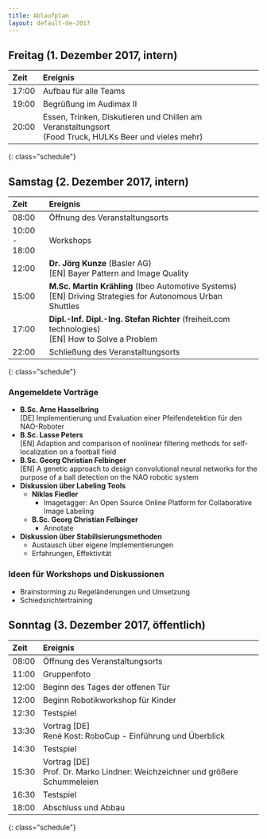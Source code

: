 ```yaml
---
title: Ablaufplan
layout: default-de-2017
---
```


## Freitag (1. Dezember 2017, intern)

| Zeit   | Ereignis                                |
|:-------|:----------------------------------------|
| 17:00  | Aufbau für alle Teams                   |
| 19:00  | Begrüßung im Audimax II                 |
| 20:00  | Essen, Trinken, Diskutieren und Chillen am Veranstaltungsort<br>(Food Truck, HULKs Beer und vieles mehr) |
{: class="schedule"}

## Samstag (2. Dezember 2017, intern)

| Zeit             | Ereignis                          |
|:-----------------|:----------------------------------|
| 08:00            | Öffnung des Veranstaltungsorts    |
| 10:00 -<br>18:00 | Workshops                         |
| 12:00            | **Dr. Jörg Kunze** (Basler AG) <br>[EN] Bayer Pattern and Image Quality |
| 15:00            | **M.Sc. Martin Krähling** (Ibeo Automotive Systems) <br>[EN] Driving Strategies for Autonomous Urban Shuttles |
| 17:00            | **Dipl.-Inf. Dipl.-Ing. Stefan Richter** (freiheit.com technologies) <br>[EN] How to Solve a Problem |
| 22:00            | Schließung des Veranstaltungsorts |
{: class="schedule"}

### Angemeldete Vorträge

* **B.Sc. Arne Hasselbring**  
[DE] Implementierung und Evaluation einer Pfeifendetektion für den NAO-Roboter
* **B.Sc. Lasse Peters**  
[EN] Adaption and comparison of nonlinear filtering methods for self-localization on a football field
* **B.Sc. Georg Christian Felbinger**  
[EN] A genetic approach to design convolutional neural networks for the purpose of a ball detection on the NAO robotic system
* **Diskussion über Labeling Tools**
    * **Niklas Fiedler** 
        * Imagetagger: An Open Source Online Platform for Collaborative Image
          Labeling
    * **B.Sc. Georg Christian Felbinger**
        * Annotate
* **Diskussion über Stabilisierungsmethoden**
    * Austausch über eigene Implementierungen
    * Erfahrungen, Effektivität

### Ideen für Workshops und Diskussionen  

* Brainstorming zu Regeländerungen und Umsetzung
* Schiedsrichtertraining

## Sonntag (3. Dezember 2017, öffentlich)

| Zeit  | Ereignis                                                                        |
| :-    | :-                                                                              |
| 08:00 | Öffnung des Veranstaltungsorts                                                  |
| 11:00 | Gruppenfoto |
| 12:00 | Beginn des Tages der offenen Tür                                                |
| 12:00 | Beginn Robotikworkshop für Kinder                                               |
| 12:30 | Testspiel                                                                       |
| 13:30 | Vortrag [DE]<br>René Kost: RoboCup - Einführung und Überblick                   |
| 14:30 | Testspiel                                                                       |
| 15:30 | Vortrag [DE]<br>Prof. Dr. Marko Lindner: Weichzeichner und größere Schummeleien |
| 16:30 | Testspiel                                                                       |
| 18:00 | Abschluss und Abbau                                                             |
{: class="schedule"}
